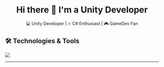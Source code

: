 <h1 align="center">Hi there 👋 I'm a Unity Developer</h1>

<p align="center">
  💻 Unity Developer | 🔥 C# Enthusiast | 🎮 GameDev Fan  
</p>



## 🛠️ Technologies & Tools
<p>
    <img  src="https://skillicons.dev/icons?i=unity,cs,rider,ps,figma,vue,)"/>
</p>

---

<!--
**AlexPyriel/AlexPyriel** is a ✨ _special_ ✨ repository because its `README.md` (this file) appears on your GitHub profile.

Here are some ideas to get you started:

- 🔭 I’m currently working on ...
- 🌱 I’m currently learning ...
- 👯 I’m looking to collaborate on ...
- 🤔 I’m looking for help with ...
- 💬 Ask me about ...
- 📫 How to reach me: ...
- 😄 Pronouns: ...
- ⚡ Fun fact: ...

---

## 🚀 About Me

- 🔭 Currently working on mobile idle games with deep tutorial systems  
- 🌱 Learning advanced architecture, ECS, DOTween, and UniTask  
- 🧠 Passionate about game design, UX, and performance optimization  
- 💬 Ask me about: Unity, Addressables, async/await  
- 📫 Reach me at: [your-email@example.com] or [Telegram](https://t.me/your_tg_username)

---
-->
